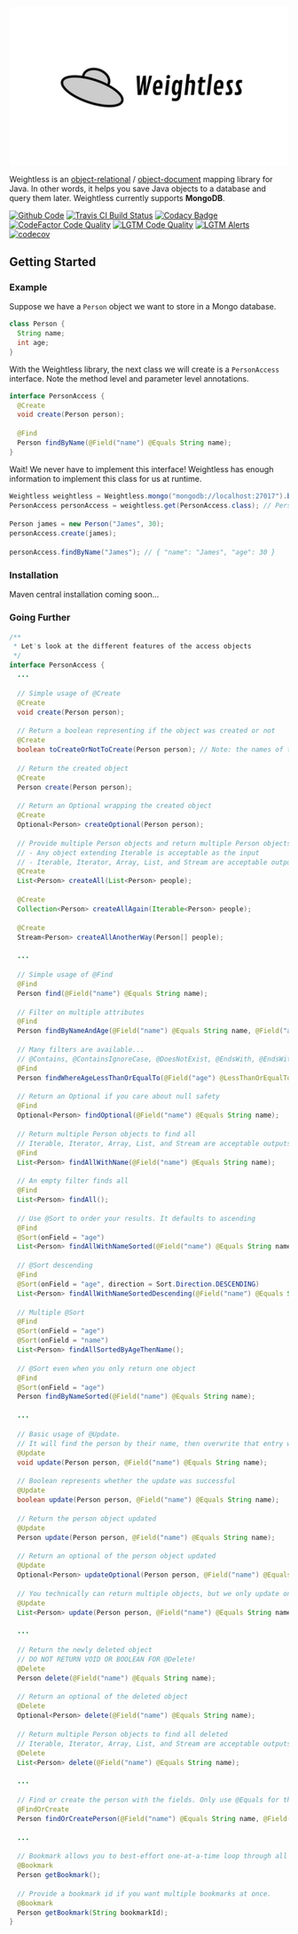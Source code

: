 <p align="center">
<img width="600" src="weightlesslogo.png">
</p>

Weightless is an [object-relational](https://en.wikipedia.org/wiki/Object%E2%80%93relational_mapping) / [object-document](https://en.wikipedia.org/wiki/Document-oriented_database) mapping library for Java. In other words, it helps you save Java objects to a database and query them later. Weightless currently supports **MongoDB**.

[![Github Code](https://img.shields.io/github/languages/top/jackhallam/weightless-orm?logo=github&logoColor=lightgrey)](https://github.com/jackhallam/weightless-orm)
[![Travis CI Build Status](https://img.shields.io/travis/com/jackhallam/weightless-orm?logo=Travis-CI&logoColor=lightgrey)](https://travis-ci.com/jackhallam/weightless-orm)
[![Codacy Badge](https://img.shields.io/codacy/grade/87dafa74154349a0af3878b3435b0f98?logo=codacy&logoColor=lightgrey)](https://app.codacy.com/gh/jackhallam/weightless-orm?utm_source=github.com&utm_medium=referral&utm_content=jackhallam/weightless-orm&utm_campaign=Badge_Grade)
[![CodeFactor Code Quality](https://img.shields.io/codefactor/grade/github/jackhallam/weightless-orm?logo=codefactor&logoColor=lightgrey)](https://www.codefactor.io/repository/github/jackhallam/weightless-orm)
[![LGTM Code Quality](https://img.shields.io/lgtm/grade/java/github/jackhallam/weightless-orm?label=code%20quality&logo=lgtm&logoColor=lightgrey)](https://lgtm.com/projects/g/jackhallam/weightless-orm)
[![LGTM Alerts](https://img.shields.io/lgtm/alerts/github/jackhallam/weightless-orm?label=alerts&logo=lgtm&logoColor=lightgrey)](https://lgtm.com/projects/g/jackhallam/weightless-orm)
[![codecov](https://img.shields.io/codecov/c/gh/jackhallam/weightless-orm?logo=codecov&logoColor=lightgrey&token=LP3NP6IVS6)](https://codecov.io/gh/jackhallam/weightless-orm)

## Getting Started

### Example
Suppose we have a `Person` object we want to store in a Mongo database.
```java
class Person {
  String name;
  int age;
}
```
With the Weightless library, the next class we will create is a `PersonAccess` interface. Note the method level and parameter level annotations.
```java
interface PersonAccess {
  @Create
  void create(Person person);
  
  @Find
  Person findByName(@Field("name") @Equals String name);
}
```
Wait! We never have to implement this interface! Weightless has enough information to implement this class for us at runtime.
```java
Weightless weightless = Weightless.mongo("mongodb://localhost:27017").build(); // Connect to a local MongoDB instance
PersonAccess personAccess = weightless.get(PersonAccess.class); // PersonAccess is implemented for us here

Person james = new Person("James", 30);
personAccess.create(james);

personAccess.findByName("James"); // { "name": "James", "age": 30 }
```

### Installation
Maven central installation coming soon...

### Going Further

```java
/**
 * Let's look at the different features of the access objects
 */
interface PersonAccess {
  ...

  // Simple usage of @Create
  @Create
  void create(Person person);

  // Return a boolean representing if the object was created or not
  @Create
  boolean toCreateOrNotToCreate(Person person); // Note: the names of these methods can be anything, its the annotation (i.e. @Create) that matters

  // Return the created object
  @Create
  Person create(Person person);

  // Return an Optional wrapping the created object
  @Create
  Optional<Person> createOptional(Person person);

  // Provide multiple Person objects and return multiple Person objects
  // - Any object extending Iterable is acceptable as the input
  // - Iterable, Iterator, Array, List, and Stream are acceptable outputs
  @Create
  List<Person> createAll(List<Person> people);

  @Create
  Collection<Person> createAllAgain(Iterable<Person> people);

  @Create
  Stream<Person> createAllAnotherWay(Person[] people);
  
  ...

  // Simple usage of @Find
  @Find
  Person find(@Field("name") @Equals String name);

  // Filter on multiple attributes
  @Find
  Person findByNameAndAge(@Field("name") @Equals String name, @Field("age") @Equals int age);

  // Many filters are available...
  // @Contains, @ContainsIgnoreCase, @DoesNotExist, @EndsWith, @EndsWithIgnoreCase, @Equals, @Exists, @GreaterThan, @GreaterThanOrEqualTo, @HasAnyOf, @HasNoneOf, @LessThan, @LessThanOrEqualTo, @StartsWith, @StartsWithIgnoreCase
  @Find
  Person findWhereAgeLessThanOrEqualTo(@Field("age") @LessThanOrEqualTo int maxAgeInclusive);

  // Return an Optional if you care about null safety
  @Find
  Optional<Person> findOptional(@Field("name") @Equals String name);

  // Return multiple Person objects to find all
  // Iterable, Iterator, Array, List, and Stream are acceptable outputs
  @Find
  List<Person> findAllWithName(@Field("name") @Equals String name);

  // An empty filter finds all 
  @Find
  List<Person> findAll();

  // Use @Sort to order your results. It defaults to ascending
  @Find
  @Sort(onField = "age")
  List<Person> findAllWithNameSorted(@Field("name") @Equals String name);

  // @Sort descending
  @Find
  @Sort(onField = "age", direction = Sort.Direction.DESCENDING)
  List<Person> findAllWithNameSortedDescending(@Field("name") @Equals String name);

  // Multiple @Sort
  @Find
  @Sort(onField = "age")
  @Sort(onField = "name")
  List<Person> findAllSortedByAgeThenName();

  // @Sort even when you only return one object
  @Find
  @Sort(onField = "age")
  Person findByNameSorted(@Field("name") @Equals String name);
  
  ...

  // Basic usage of @Update.
  // It will find the person by their name, then overwrite that entry with the provided person object.
  @Update
  void update(Person person, @Field("name") @Equals String name);

  // Boolean represents whether the update was successful
  @Update
  boolean update(Person person, @Field("name") @Equals String name);

  // Return the person object updated
  @Update
  Person update(Person person, @Field("name") @Equals String name);

  // Return an optional of the person object updated
  @Update
  Optional<Person> updateOptional(Person person, @Field("name") @Equals String name);

  // You technically can return multiple objects, but we only update one object at a time so the List would only have one element
  @Update
  List<Person> update(Person person, @Field("name") @Equals String name);
  
  ...

  // Return the newly deleted object
  // DO NOT RETURN VOID OR BOOLEAN FOR @Delete!
  @Delete
  Person delete(@Field("name") @Equals String name);

  // Return an optional of the deleted object
  @Delete
  Optional<Person> delete(@Field("name") @Equals String name);

  // Return multiple Person objects to find all deleted
  // Iterable, Iterator, Array, List, and Stream are acceptable outputs
  @Delete
  List<Person> delete(@Field("name") @Equals String name);
  
  ...

  // Find or create the person with the fields. Only use @Equals for the filters for @FindOrCreate.
  @FindOrCreate
  Person findOrCreatePerson(@Field("name") @Equals String name, @Field("age") @Equals int age);

  ...

  // Bookmark allows you to best-effort one-at-a-time loop through all the objects of a type while keeping your place persistent across threads and service restarts.
  @Bookmark
  Person getBookmark();

  // Provide a bookmark id if you want multiple bookmarks at once.
  @Bookmark
  Person getBookmark(String bookmarkId);
}
```
